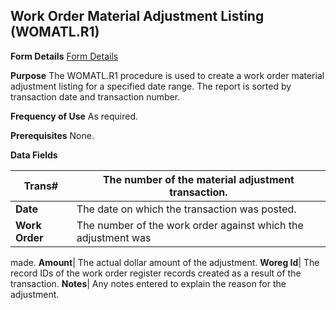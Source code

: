 ## Work Order Material Adjustment Listing (WOMATL.R1)
<PageHeader />

**Form Details**
[Form Details](../WOMATL-R1-1/README.md)

**Purpose**
The WOMATL.R1 procedure is used to create a work order material adjustment
listing for a specified date range. The report is sorted by transaction date
and transaction number.

**Frequency of Use**
As required.

**Prerequisites**
None.

**Data Fields**

| **Trans#**     | The number of the material adjustment transaction.            |
| -------------- | ------------------------------------------------------------- |
| **Date**       | The date on which the transaction was posted.                 |
| **Work Order** | The number of the work order against which the adjustment was |
made.
**Amount**|  The actual dollar amount of the adjustment.
**Woreg Id**|  The record IDs of the work order register records created as a
result of the transaction.
**Notes**|  Any notes entered to explain the reason for the adjustment.

<badge text= "Version 8.10.57 " vertical="middle" />

<PageFooter />
